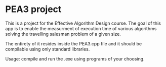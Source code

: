 # PEA3 project

This is a project for the Effective Algorithm Design course.
The goal of this app is to enable the measurment of execution time of various algorithms solving the travelling salesman problem of a given size.

The entirety of it resides inside the PEA3.cpp file and it should be compilable using only standard libraries.

Usage: compile and run the .exe using programs of your choosing.
